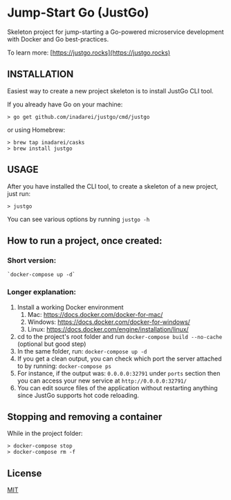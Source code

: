 # Jump-Start Go (JustGo)

Skeleton project for jump-starting a Go-powered microservice development with Docker and Go best-practices.

To learn more: [https://justgo.rocks](https://justgo.rocks)

## INSTALLATION 

Easiest way to create a new project skeleton is to install JustGo CLI tool.

If you already have Go on your machine:

```
> go get github.com/inadarei/justgo/cmd/justgo
```

or using Homebrew:

```
> brew tap inadarei/casks
> brew install justgo
```

## USAGE

After you have installed the CLI tool, to create a skeleton of a new project, just run:

```
> justgo
```

You can see various options by running `justgo -h`

## How to run a project, once created:

### Short version:

```
`docker-compose up -d`
```

### Longer explanation:

1. Install a working Docker environment
    1. Mac: https://docs.docker.com/docker-for-mac/
    2. Windows: https://docs.docker.com/docker-for-windows/
    3. Linux: https://docs.docker.com/engine/installation/linux/
2. cd to the project's root folder and run `docker-compose build --no-cache` (optional but good step)
3. In the same folder, run: `docker-compose up -d`
4. If you get a clean output, you can check which port the server
   attached to by running: `docker-compose ps`
4. For instance, if the output was: `0.0.0.0:32791` under `ports` section then you
   can access your new service at `http://0.0.0.0:32791/`
5. You can edit source files of the application without restarting anything
   since JustGo supports hot code reloading.

## Stopping and removing a container

While in the project folder:

```
> docker-compose stop 
> docker-compose rm -f 
```

## License

[MIT](LICENSE)
